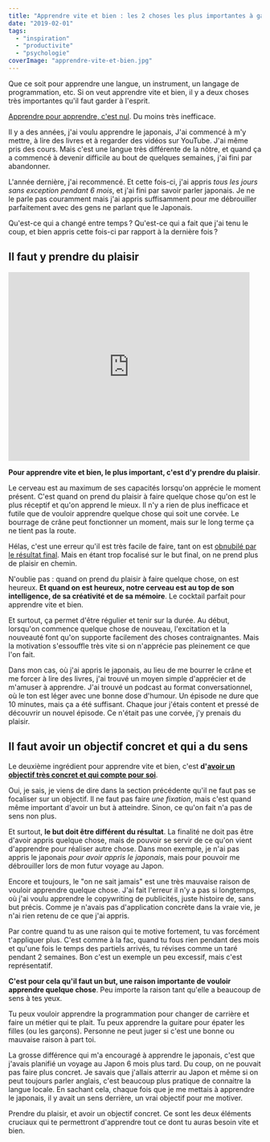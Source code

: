 ```yaml
---
title: "Apprendre vite et bien : les 2 choses les plus importantes à garder à l'esprit"
date: "2019-02-01"
tags:
  - "inspiration"
  - "productivite"
  - "psychologie"
coverImage: "apprendre-vite-et-bien.jpg"
---
```


Que ce soit pour apprendre une langue, un instrument, un langage de programmation, etc. Si on veut apprendre vite et bien, il y a deux choses très importantes qu'il faut garder à l'esprit.<!--more-->

[Apprendre pour apprendre, c'est nul](https://tobal.fr/apprendre-pour-apprendre-le-piege-a-eviter/). Du moins très inefficace.

Il y a des années, j'ai voulu apprendre le japonais, J'ai commencé à m'y mettre, à lire des livres et à regarder des vidéos sur YouTube. J'ai même pris des cours. Mais c'est une langue très différente de la nôtre, et quand ça a commencé à devenir difficile au bout de quelques semaines, j'ai fini par abandonner.

L'année dernière, j'ai recommencé. Et cette fois-ci, j'ai appris _tous les jours sans exception pendant 6 mois_, et j'ai fini par savoir parler japonais. Je ne le parle pas couramment mais j'ai appris suffisamment pour me débrouiller parfaitement avec des gens ne parlant que le Japonais.

Qu'est-ce qui a changé entre temps ? Qu'est-ce qui a fait que j'ai tenu le coup, et bien appris cette fois-ci par rapport à la dernière fois ?

## Il faut y prendre du plaisir

<iframe class="giphy-embed" src="https://giphy.com/embed/5GoVLqeAOo6PK" width="480" height="375" frameborder="0" allowfullscreen="allowfullscreen"></iframe>

**Pour apprendre vite et bien, le plus important, c'est d'y prendre du plaisir**.

Le cerveau est au maximum de ses capacités lorsqu'on apprécie le moment présent. C'est quand on prend du plaisir à faire quelque chose qu'on est le plus réceptif et qu'on apprend le mieux. Il n'y a rien de plus inefficace et futile que de vouloir apprendre quelque chose qui soit une corvée. Le bourrage de crâne peut fonctionner un moment, mais sur le long terme ça ne tient pas la route.

Hélas, c'est une erreur qu'il est très facile de faire, tant on est [obnubilé par le résultat final](https://tobal.fr/le-meilleur-moyen-de-foirer-nimporte-quel-projet/). Mais en étant trop focalisé sur le but final, on ne prend plus de plaisir en chemin.

N'oublie pas : quand on prend du plaisir à faire quelque chose, on est heureux. **Et quand on est heureux, notre cerveau est au top de son intelligence, de sa créativité et de sa mémoire**. Le cocktail parfait pour apprendre vite et bien.

Et surtout, ça permet d'être régulier et tenir sur la durée. Au début, lorsqu'on commence quelque chose de nouveau, l'excitation et la nouveauté font qu'on supporte facilement des choses contraignantes. Mais la motivation s'essouffle très vite si on n'apprécie pas pleinement ce que l'on fait.

Dans mon cas, où j'ai appris le japonais, au lieu de me bourrer le crâne et me forcer à lire des livres, j'ai trouvé un moyen simple d'apprécier et de m'amuser à apprendre. J'ai trouvé un podcast au format conversationnel, où le ton est léger avec une bonne dose d'humour. Un épisode ne dure que 10 minutes, mais ça a été suffisant. Chaque jour j'étais content et pressé de découvrir un nouvel épisode. Ce n'était pas une corvée, j'y prenais du plaisir.

## Il faut avoir un objectif concret et qui a du sens

Le deuxième ingrédient pour apprendre vite et bien, c'est **d'[avoir un objectif très concret et qui compte pour soi](https://tobal.fr/atteindre-ses-objectifs-comment-on-fait-pour-de-vrai/)**.

Oui, je sais, je viens de dire dans la section précédente qu'il ne faut pas se focaliser sur un objectif. Il ne faut pas faire _une fixation_, mais c'est quand même important d'avoir un but à atteindre. Sinon, ce qu'on fait n'a pas de sens non plus.

Et surtout, **le but doit être différent du résultat**. La finalité ne doit pas être d'avoir appris quelque chose, mais de pouvoir se servir de ce qu'on vient d'apprendre pour réaliser autre chose. Dans mon exemple, je n'ai pas appris le japonais _pour avoir appris le japonais_, mais pour pouvoir me débrouiller lors de mon futur voyage au Japon.

Encore et toujours, le "on ne sait jamais" est une très mauvaise raison de vouloir apprendre quelque chose. J'ai fait l'erreur il n'y a pas si longtemps, où j'ai voulu apprendre le copywriting de publicités, juste histoire de, sans but précis. Comme je n'avais pas d'application concrète dans la vraie vie, je n'ai rien retenu de ce que j'ai appris.

Par contre quand tu as une raison qui te motive fortement, tu vas forcément t'appliquer plus. C'est comme à la fac, quand tu fous rien pendant des mois et qu'une fois le temps des partiels arrivés, tu révises comme un taré pendant 2 semaines. Bon c'est un exemple un peu excessif, mais c'est représentatif.

**C'est pour cela qu'il faut un but, une raison importante de vouloir apprendre quelque chose**. Peu importe la raison tant qu'elle a beaucoup de sens à tes yeux.

Tu peux vouloir apprendre la programmation pour changer de carrière et faire un métier qui te plait. Tu peux apprendre la guitare pour épater les filles (ou les garçons). Personne ne peut juger si c'est une bonne ou mauvaise raison à part toi.

La grosse différence qui m'a encouragé à apprendre le japonais, c'est que j'avais planifié un voyage au Japon 6 mois plus tard. Du coup, on ne pouvait pas faire plus concret. Je savais que j'allais atterrir au Japon et même si on peut toujours parler anglais, c'est beaucoup plus pratique de connaitre la langue locale. En sachant cela, chaque fois que je me mettais à apprendre le japonais, il y avait un sens derrière, un vrai objectif pour me motiver.

Prendre du plaisir, et avoir un objectif concret. Ce sont les deux éléments cruciaux qui te permettront d'apprendre tout ce dont tu auras besoin vite et bien.
